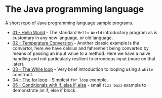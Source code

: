 # The Java programming language

A short repo of Java programming language sample programs.

- [01 - Hello World](/src/com/irisida/helloworld/HelloWorld.java) - The standard `Hello World` introductory program as is customary in any new language, or old language.
- [02 - Temperature Conversion](/src/com/irisida/tempconvert/TempConvert.java) - Another classic example is the convertor, here we have celsius and fahrenheit being converted by means of passing an input value to a method. Here we have a naive handling and not particularly resilient to erroneous input (more on that later).
- [03 - The While loop](/src/com/irisida/whileloop/WhileLoop.java) - Very brief introduction to looping using a `while` construct.
- [04 - The for loop](/src/com/irisida/forloop/ForLoop.java) - Simplest `for loop` example.
- [05 - Conditionals with if, else if, else](src/com/irisida/ifelse/IfElse.java) - small `fizz buzz` example to demonstrate an if, else if block.